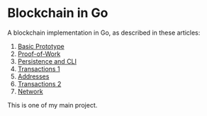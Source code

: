 # Blockchain in Go

A blockchain implementation in Go, as described in these articles:

1. [Basic Prototype](https://jeiwan.net/posts/building-blockchain-in-go-part-1/)
2. [Proof-of-Work](https://jeiwan.net/posts/building-blockchain-in-go-part-2/)
3. [Persistence and CLI](https://jeiwan.net/posts/building-blockchain-in-go-part-3/)
4. [Transactions 1](https://jeiwan.net/posts/building-blockchain-in-go-part-4/)
5. [Addresses](https://jeiwan.net/posts/building-blockchain-in-go-part-5/)
6. [Transactions 2](https://jeiwan.net/posts/building-blockchain-in-go-part-6/)
7. [Network](https://jeiwan.net/posts/building-blockchain-in-go-part-7/)

This is  one of my main project.
